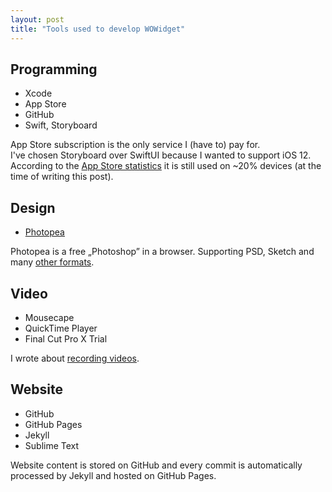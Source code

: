 ```yaml
---
layout: post
title: "Tools used to develop WOWidget"
---
```


<h2>Programming</h2>
<ul>
    <li>Xcode</li>
    <li>App Store</li>
    <li>GitHub</li>
    <li>Swift, Storyboard</li>
</ul>
<p>
    App Store subscription is the only service I (have to) pay for.<br>
    I've chosen Storyboard over SwiftUI because I wanted to support iOS 12. According to the <a href="https://developer.apple.com/support/app-store/" target="_blank">App Store statistics</a> it is still used on ~20% devices (at the time of writing this post).
</p>

<h2>Design</h2>
<ul>
    <li><a href="https://www.photopea.com" target="_blank">Photopea</a></li>
</ul>
<p>
    Photopea is a free „Photoshop” in a browser. Supporting PSD, Sketch and many <a href="https://github.com/photopea/photopea/blob/master/README.md" target="_blank">other formats</a>.
</p>

<h2>Video</h2>
<ul>
    <li>Mousecape</li>
    <li>QuickTime Player</li>
    <li>Final Cut Pro X Trial</li>
</ul>
<p>
    I wrote about <a href="/blog/2020-06-01-recording-preview">recording videos</a>.
</p>

<h2>Website</h2>
<ul>
    <li>GitHub</li>
    <li>GitHub Pages</li>
    <li>Jekyll</li>
    <li>Sublime Text</li>
</ul>
<p>
    Website content is stored on GitHub and every commit is automatically processed by Jekyll and hosted on GitHub Pages.<br>
</p>

